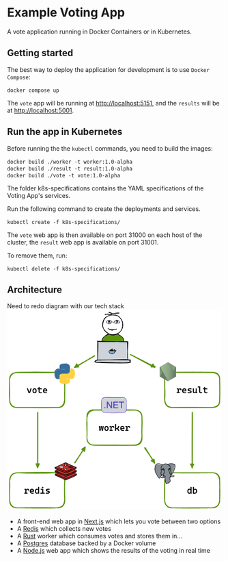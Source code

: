 # Example Voting App

A vote application running in Docker Containers or in Kubernetes. 

## Getting started

The best way to deploy the application for development is to use `Docker Compose`:

```shell
docker compose up
```

The `vote` app will be running at [http://localhost:5151](http://localhost:5151), and the `results` will be at [http://localhost:5001](http://localhost:5001).

## Run the app in Kubernetes

Before running the the `kubectl` commands, you need to build the images:
```
docker build ./worker -t worker:1.0-alpha
docker build ./result -t result:1.0-alpha
docker build ./vote -t vote:1.0-alpha
```

The folder k8s-specifications contains the YAML specifications of the Voting App's services.

Run the following command to create the deployments and services.

```shell
kubectl create -f k8s-specifications/
```

The `vote` web app is then available on port 31000 on each host of the cluster, the `result` web app is available on port 31001.

To remove them, run:

```shell
kubectl delete -f k8s-specifications/
```

## Architecture

Need to redo diagram with our tech stack
![Architecture diagram](architecture.excalidraw.png)

* A front-end web app in [Next.js](/vote) which lets you vote between two options
* A [Redis](https://hub.docker.com/_/redis/) which collects new votes
* A [Rust](/worker/) worker which consumes votes and stores them in…
* A [Postgres](https://hub.docker.com/_/postgres/) database backed by a Docker volume
* A [Node.js](/result) web app which shows the results of the voting in real time
